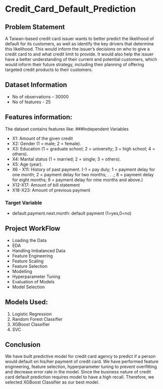 # Credit_Card_Default_Prediction
## Problem Statement
A Taiwan-based credit card issuer wants to better predict the likelihood of default for its customers, as well as identify the key drivers that determine this likelihood. This would inform the issuer’s decisions on who to give a credit card to and what credit limit to provide. 
It would also help the issuer have a better understanding of their current and potential customers, which would inform their future strategy, including their planning of offering targeted credit products to their customers.
## Dataset Information
* No of observations – 30000
*	No of features  - 25

## Features information:
The dataset contains features like:
###Independent Variables
*	X1: Amount of the given credit 
*	X2: Gender (1 = male; 2 = female).
*	X3: Education (1 = graduate school; 2 = university; 3 = high school; 4 = others).
*	X4: Marital status (1 = married; 2 = single; 3 = others).
*	X5: Age (year).
*	X6 - X11: History of past payment. (-1 = pay duly; 1 = payment delay for one month; 2 = payment delay for two months; . . .; 8 = payment delay for eight months; 9 = payment delay for nine months and above.)
*	X12-X17: Amount of bill statement 
*	X18-X23: Amount of previous payment
### Target Variable
*	default.payment.next.month: default payment  (1=yes,0=no)

## Project WorkFlow
* Loading the Data
* EDA
* Handling Imbalanced Data
* Feature Engineering
* Feature Scaling
* Feature Selection
* Modelling
* Hyperparameter Tuning
* Evaluation of Models
* Model Selection

## Models Used:
1. Logistic Regression
2. Random Forest Classifier
3. XGBoost Classifier
4. SVC

## Conclusion
We have built predictive model for credit card agency to predict if a person would default on his/her payment of credit card.
We have performed feature engineering, feature selection, hyperparameter tuning to prevent overfitting and decrease error rate in the model.
Since the business nature of credit card default prediction requires model to have a high recall. Therefore, we selected XGBoost Classifier as our best model.
